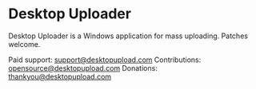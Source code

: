 Desktop Uploader
===============

Desktop Uploader is a Windows application for mass uploading.
Patches welcome.

Paid support:  support@desktopupload.com
Contributions:  opensource@desktopupload.com
Donations:  thankyou@desktopupload.com
